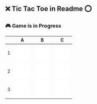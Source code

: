 ## ❌ Tic Tac Toe in Readme ⭕
### 🎮 Game is in Progress

|   | A | B | C |
|---|---|---|---|
| 1 |![](https://raw.githubusercontent.com/ARogueOtaku/ARogueOtaku/master/blank.png)|![](https://raw.githubusercontent.com/ARogueOtaku/ARogueOtaku/master/blank.png)|![](https://raw.githubusercontent.com/ARogueOtaku/ARogueOtaku/master/blank.png)|
| 2 |![](https://raw.githubusercontent.com/ARogueOtaku/ARogueOtaku/master/blank.png)|![](https://raw.githubusercontent.com/ARogueOtaku/ARogueOtaku/master/blank.png)|![](https://raw.githubusercontent.com/ARogueOtaku/ARogueOtaku/master/blank.png)|
| 3 |![](https://raw.githubusercontent.com/ARogueOtaku/ARogueOtaku/master/blank.png)|![](https://raw.githubusercontent.com/ARogueOtaku/ARogueOtaku/master/blank.png)|![](https://raw.githubusercontent.com/ARogueOtaku/ARogueOtaku/master/blank.png)|
